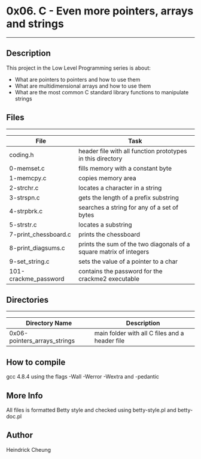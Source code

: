 # 0x06. C - Even more pointers, arrays and strings
---
## Description

This project in the Low Level Programming series is about:
* What are pointers to pointers and how to use them
* What are multidimensional arrays and how to use them
* What are the most common C standard library functions to manipulate strings

## Files
---
File|Task
---|---
coding.h | header file with all function prototypes in this directory
0-memset.c | fills memory with a constant byte
1-memcpy.c | copies memory area
2-strchr.c | locates a character in a string
3-strspn.c | gets the length of a prefix substring
4-strpbrk.c | searches a string for any of a set of bytes
5-strstr.c | locates a substring
7-print_chessboard.c | prints the chessboard
8-print_diagsums.c | prints the sum of the two diagonals of a square matrix of integers
9-set_string.c | sets the value of a pointer to a char
101-crackme_password | contains the password for the crackme2 executable

## Directories
---
Directory Name | Description
---|---
0x06-pointers_arrays_strings | main folder with all C files and a header file

## How to compile
gcc 4.8.4 using the flags -Wall -Werror -Wextra and -pedantic

## More Info
All files is formatted Betty style and checked using betty-style.pl and betty-doc.pl

## Author
Heindrick Cheung